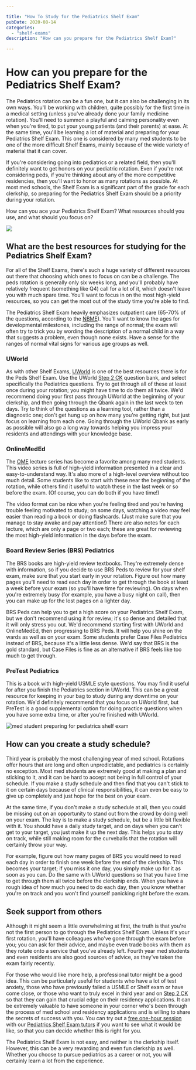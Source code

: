 ```yaml
---

title: "How To Study for the Pediatrics Shelf Exam"
pubDate: 2020-08-14
categories: 
  - "shelf-exams"
description: "How can you prepare for the Pediatrics Shelf Exam?"

---
```



# How can you prepare for the Pediatrics Shelf Exam?

The Pediatrics rotation can be a fun one, but it can also be challenging in its own ways. You'll be working with children, quite possibly for the first time in a medical setting (unless you've already done your family medicine rotation). You'll need to summon a playful and calming personality even when you're tired, to put your young patients (and their parents) at ease. At the same time, you'll be learning a lot of material and preparing for your Pediatrics Shelf Exam. This one is considered by many med students to be one of the more difficult Shelf Exams, mainly because of the wide variety of material that it can cover.

If you're considering going into pediatrics or a related field, then you'll definitely want to get honors on your pediatric rotation. Even if you're not considering peds, if you're thinking about any of the more competitive residencies, then you'll want to honor as many rotations as possible. At most med schools, the Shelf Exam is a significant part of the grade for each clerkship, so preparing for the Pediatrics Shelf Exam should be a priority during your rotation.

How can you ace your Pediatrics Shelf Exam? What resources should you use, and what should you focus on?

![](https://i2xfwztd2ksbegse.public.blob.vercel-storage.com/wp/2020/08/shutterstock_288150239-1-300x200.jpg)

## What are the best resources for studying for the Pediatrics Shelf Exam?

For all of the Shelf Exams, there's such a huge variety of different resources out there that choosing which ones to focus on can be a challenge. The peds rotation is generally only six weeks long, and you'll probably have relatively frequent (something like Q4) call for a lot of it, which doesn't leave you with much spare time. You'll want to focus in on the most high-yield resources, so you can get the most out of the study time you're able to find.

The Pediatrics Shelf Exam heavily emphasizes outpatient care (65-70% of the questions, according to the [NBME](https://www.nbme.org/assessment-products/assess-learn/subject-exams)). You'll want to know the ages for developmental milestones, including the range of normal; the exam will often try to trick you by wording the description of a normal child in a way that suggests a problem, even though none exists. Have a sense for the ranges of normal vital signs for various age groups as well.

### UWorld

As with other Shelf Exams, [UWorld](https://medical.uworld.com/usmle/usmle-step-2-ck/) is one of the best resources there is for the Peds Shelf Exam. Use the UWorld [Step 2 CK](https://www.medlearnity.com/best-resources-for-step-2-ck-prep/) question bank, and select specifically the Pediatrics questions. Try to get through all of these at least once during your rotation; you might have time to do them all twice. We'd recommend doing your first pass through UWorld at the beginning of your clerkship, and then going through the Qbank again in the last week to ten days. Try to think of the questions as a learning tool, rather than a diagnostic one; don't get hung up on how many you're getting right, but just focus on learning from each one. Going through the UWorld Qbank as early as possible will also go a long way towards helping you impress your residents and attendings with your knowledge base.

### OnlineMedEd

The [OME](https://onlinemeded.org/spa/pediatrics) lecture series has become a favorite among many med students. This video series is full of high-yield information presented in a clear and easy-to-understand way. It's also more of a high-level overview without too much detail. Some students like to start with these near the beginning of the rotation, while others find it useful to watch these in the last week or so before the exam. (Of course, you can do both if you have time!)

The video format can be nice when you're feeling tired and you're having trouble feeling motivated to study; on some days, watching a video may feel easier than reading a book or doing flashcards. (Just make sure that you manage to stay awake and pay attention!) There are also notes for each lecture, which are only a page or two each; these are great for reviewing the most high-yield information in the days before the exam.

### Board Review Series (BRS) Pediatrics

The BRS books are high-yield review textbooks. They're extremely dense with information, so if you decide to use BRS Peds to review for your shelf exam, make sure that you start early in your rotation. Figure out how many pages you'll need to read each day in order to get through the book at least a week before your exam (so you'll have time for reviewing). On days when you're extremely busy (for example, you have a busy night on call), then you can make up for the lost pages on a lighter day.

BRS Peds can help you to get a high score on your Pediatrics Shelf Exam, but we don't recommend using it for review; it's so dense and detailed that it will only stress you out. We'd recommend starting first with UWorld and OnlineMedEd, then progressing to BRS Peds. It will help you shine on the wards as well as on your exam. Some students prefer Case Files Pediatrics instead of BRS, because it's a little less dense. We'd say that BRS is the gold standard, but Case Files is fine as an alternative if BRS feels like too much to get through.

### PreTest Pediatrics

This is a book with high-yield USMLE style questions. You may find it useful for after you finish the Pediatrics section in UWorld. This can be a great resource for keeping in your bag to study during any downtime on your rotation. We'd definitely recommend that you focus on UWorld first, but PreTest is a good supplemental option for doing practice questions when you have some extra time, or after you're finished with UWorld.

![med student preparing for pediatrics shelf exam](https://i2xfwztd2ksbegse.public.blob.vercel-storage.com/wp/2020/08/shutterstock_1684338451-1-300x200.jpg)

## How can you create a study schedule?

Third year is probably the most challenging year of med school. Rotations offer hours that are long and often unpredictable, and pediatrics is certainly no exception. Most med students are extremely good at making a plan and sticking to it, and it can be hard to accept not being in full control of your schedule. If you make a study schedule and then find that you can't stick to it on certain days because of clinical responsibilities, it can even be easy to give up completely and just hope for the best on your exam.

At the same time, if you don't make a study schedule at all, then you could be missing out on an opportunity to stand out from the crowd by doing well on your exam. The key is to make a study schedule, but be a little bit flexible with it. You should have a daily study target, and on days when you can't get to your target, you just make it up the next day. This helps you to stay on track, while still making room for the curveballs that the rotation will certainly throw your way.

For example, figure out how many pages of BRS you would need to read each day in order to finish one week before the end of the clerkship. This becomes your target; if you miss it one day, you simply make up for it as soon as you can. Do the same with UWorld questions so that you have time to get through them all twice before the clerkship ends. When you have a rough idea of how much you need to do each day, then you know whether you're on track and you won't find yourself panicking right before the exam.

## Seek support from others

Although it might seem a little overwhelming at first, the truth is that you're not the first person to go through the Pediatrics Shelf Exam. Unless it's your first rotation, you'll have colleagues who've gone through the exam before you; you can ask for their advice, and maybe even trade books with them as they rotate onto a service that you've already left. Fourth year med students and even residents are also good sources of advice, as they've taken the exam fairly recently.

For those who would like more help, a professional tutor might be a good idea. This can be particularly useful for students who have a lot of test anxiety, those who have previously failed a USMLE or Shelf exam or have come close, or those who want to truly excel in third year and on [Step 2 CK](https://www.medlearnity.com/step-2ck-usmle/) so that they can gain that crucial edge on their residency applications. It can be extremely valuable to have someone in your corner who's been through the process of med school and residency applications and is willing to share the secrets of success with you. You can try out a [free one-hour session](https://www.medlearnity.com/start-here/) with our [Pediatrics Shelf Exam tutors](http://www.medlearnity.com/our-tutors/) if you want to see what it would be like, so that you can decide whether this is right for you.

The Pediatrics Shelf Exam is not easy, and neither is the clerkship itself. However, this can be a very rewarding and even fun clerkship as well. Whether you choose to pursue pediatrics as a career or not, you will certainly learn a lot from the experience.
